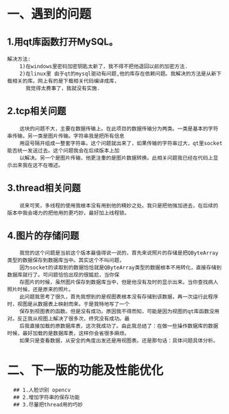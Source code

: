 # 一、遇到的问题
   ## 1.用qt库函数打开MySQL。
    解决方法:
        1)在windows里密码加密钥匙太新了，我不得不把他退回以前的加密方法.
        2)在linux里 由于qt的mysql驱动有问题,他的库存在依赖问题。我解决的方法是从新下载相关的库。网上有的是下载相关代码编译成库，
          我觉得太费事了，我就没有实施.
   ## 2.tcp相关问题
        这块的问题不大，主要在数据传输上。在此项目的数据传输分为两类。一类是基本的字符串传输，另一类是图片传输。字符串我是把所有信息
        用逗号隔开组成一整套字符串。这个问题就出来了，如果传输的字符串过大，qt里socket能否统一发送过去。这个问题我会在后续版本上加
        以解决。另一个是图片传输，他更注重的是图片数据转换。此相关问题我已经在代码上显示出来我在这不在嗷述。
   ## 3.thread相关问题
        说来可笑，多线程的使用我根本没有用到他的精妙之处。我只是把他强加进去，在后续的版本中我会竭力的把他用的更巧妙，最好加上线程锁。
   ## 4.图片的存储问题
        我觉的这个问题是当前这个版本最值得说一说的，首先来说照片的存储是把QByteArray类型的数据保存到数据库当中。其实这个不叫问题，
        因为socket的读取到的数据恰恰就是QByteArray类型的数据根本不用转化，直接存储到数据库就行了。可问题恰恰出现的很尴尬，当你保
        存图片的时候，虽然图片保存到数据库当中，但是他没有及时的显示出来。当你查找病人照片时候，还是原来的照片。
        此问题我思考了很久，首先我想到的是视图表根本没有存储到该数据，再一次运行此程序时，视图是从数据表上映射而来。于是我特地写了一个
        保存到视图表的函数。但是没有成功。原因我不得而知，可能是因为视图的qt库函数没用对。反正我从视图上解决了很多次，终究没有成功。最
        后我直接加载的原数据库表，这次我成功了。由此我总结了：在做一些操作数据库的数据时候，最好加载的是数据库表，这样你会省很多麻烦。
        如果只是查看数据，从安全的角度出发还是用视图表。还是那句话：具体问题具体分析。
# 二、下一版的功能及性能优化
      ## 1.人脸识别 opencv
      ## 2.增加字符串的保存功能
      ## 3.尽量把thread用的巧妙
      
